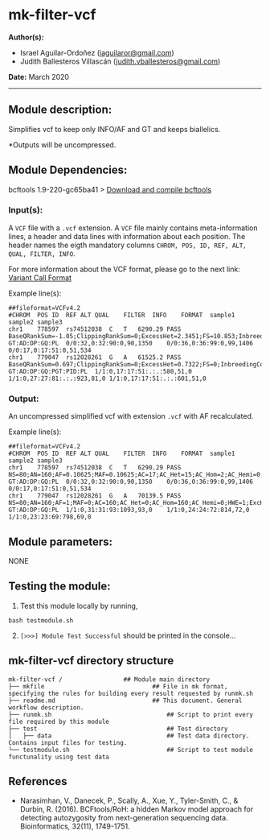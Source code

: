 # mk-filter-vcf
**Author(s):**

* Israel Aguilar-Ordoñez (iaguilaror@gmail.com)
* Judith Ballesteros Villascán (judith.vballesteros@gmail.com)  

**Date:** March 2020 

---

## Module description:
Simplifies vcf to keep only INFO/AF and GT and keeps biallelics.

*Outputs will be uncompressed.

## Module Dependencies:
bcftools 1.9-220-gc65ba41 >
[Download and compile bcftools](https://samtools.github.io/bcftools/)

### Input(s):

A `VCF` file with a `.vcf` extension. A `VCF` file mainly contains meta-information lines, a header and data lines with information about each position. The header names the eigth mandatory columns `CHROM, POS, ID, REF, ALT, QUAL, FILTER, INFO`. 

For more information about the VCF format, please go to the next link: [Variant Call Format](https://www.internationalgenome.org/wiki/Analysis/Variant%20Call%20Format/vcf-variant-call-format-version-40/)


Example line(s):
```
##fileformat=VCFv4.2
#CHROM	POS	ID	REF	ALT	QUAL	FILTER	INFO	FORMAT	sample1	sample2	sample3	
chr1	778597	rs74512038	C	T	6290.29	PASS	BaseQRankSum=-1.05;ClippingRankSum=0;ExcessHet=2.3451;FS=10.853;InbreedingCoeff=0.0097;MQ=69.78;MQRankSum=0;POSITIVE_TRAIN_SITE;QD=15.12;ReadPosRankSum=-0.678;SOR=0.306;VQSLOD=9.88;culprit=MQRankSum;NS=2504;AA=.|||;VT=SNP;GRCH37_POS=713977;GRCH37_REF=C;GRCH37_38_REF_STRING_MATCH;DP=18077;AF=0.0825688;MLEAC=17;MLEAF=0.109;EAS_AF=0.2083;AMR_AF=0.0648;AFR_AF=0.0098;EUR_AF=0.003;SAS_AF=0.0297;AN=160;AC=17	GT:AD:DP:GQ:PL	0/0:32,0:32:90:0,90,1350	0/0:36,0:36:99:0,99,1406	0/0:17,0:17:51:0,51,534	
chr1	779047	rs12028261	G	A	61525.2	PASS	BaseQRankSum=0.697;ClippingRankSum=0;ExcessHet=0.7322;FS=0;InbreedingCoeff=0.1074;MQ=66.21;MQRankSum=-0.174;POSITIVE_TRAIN_SITE;QD=30.78;ReadPosRankSum=0.23;SOR=0.686;VQSLOD=4.48;culprit=MQRankSum;NS=2504;AA=.|||;VT=SNP;GRCH37_POS=714427;GRCH37_REF=G;GRCH37_38_REF_STRING_MATCH;DP=15427;AF=0.795872;MLEAC=139;MLEAF=0.891;EAS_AF=0.7917;AMR_AF=0.8718;AFR_AF=0.4546;EUR_AF=0.9493;SAS_AF=0.9315;AN=160;AC=142	GT:AD:DP:GQ:PGT:PID:PL	1/1:0,17:17:51:.:.:580,51,0	1/1:0,27:27:81:.:.:923,81,0	1/1:0,17:17:51:.:.:601,51,0
```

### Output:

An uncompressed simplified vcf with extension `.vcf` with AF recalculated.

Example line(s):

```
##fileformat=VCFv4.2
#CHROM	POS	ID	REF	ALT	QUAL	FILTER	INFO	FORMAT	sample1	sample2	sample3	
chr1	778597	rs74512038	C	T	6290.29	PASS	NS=80;AN=160;AF=0.10625;MAF=0.10625;AC=17;AC_Het=15;AC_Hom=2;AC_Hemi=0;HWE=1;ExcHet=0.797796	GT:AD:DP:GQ:PL	0/0:32,0:32:90:0,90,1350	0/0:36,0:36:99:0,99,1406	0/0:17,0:17:51:0,51,534
chr1	779047	rs12028261	G	A	70139.5	PASS	NS=80;AN=160;AF=1;MAF=0;AC=160;AC_Het=0;AC_Hom=160;AC_Hemi=0;HWE=1;ExcHet=1;STR_R2=0.332769;STR_POS=778597	GT:AD:DP:GQ:PL	1/1:0,31:31:93:1093,93,0	1/1:0,24:24:72:814,72,0	1/1:0,23:23:69:798,69,0
```

## Module parameters:
NONE

## Testing the module:

1. Test this module locally by running,
```
bash testmodule.sh
```

2. `[>>>] Module Test Successful` should be printed in the console...

## mk-filter-vcf directory structure

````
mk-filter-vcf /				    ## Module main directory
├── mkfile						   		## File in mk format, specifying the rules for building every result requested by runmk.sh
├── readme.md							## This document. General workflow description.
├── runmk.sh								## Script to print every file required by this module
├── test									## Test directory
│   ├── data								## Test data directory. Contains input files for testing.
└── testmodule.sh							## Script to test module functunality using test data
````
## References
* Narasimhan, V., Danecek, P., Scally, A., Xue, Y., Tyler-Smith, C., & Durbin, R. (2016). BCFtools/RoH: a hidden Markov model approach for detecting autozygosity from next-generation sequencing data. Bioinformatics, 32(11), 1749-1751.